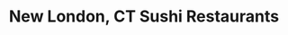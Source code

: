 ---
layout: city
title: New London, CT Sushi Restaurants
permalink: /connecticut/new-london/
stateAbbr: CT
stateName: Connecticut
cityName: New London
---